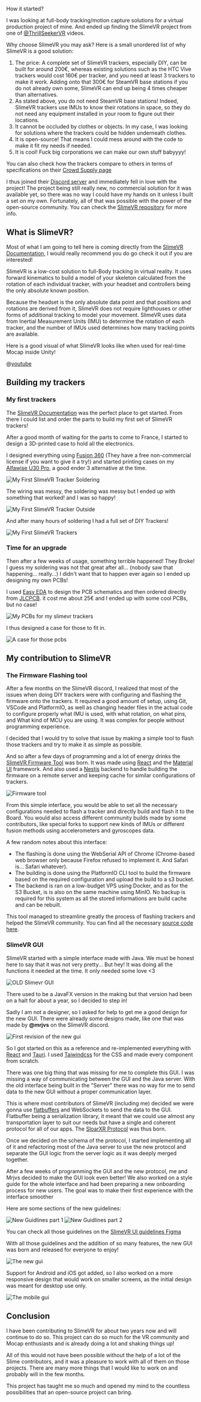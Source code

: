 <ContentTitle tag="h2">How it started?</ContentTitle>

I was looking at full-body tracking/motion capture solutions for a virtual production project of mine.
And ended up finding the SlimeVR project from one of [@ThrillSeekerVR](https://www.youtube.com/@ThrillSeekerVR) videos.

Why choose SlimeVR you may ask? Here is a small unordered list of why SlimeVR is a good solution:

1. The price: A complete set of SlimeVR trackers, especially DIY, can be built for around 200€, whereas existing solutions such as the HTC Vive trackers would cost 160€ per tracker, and you need at least 3 trackers to make it work. Adding onto that 300€ for SteamVR base stations if you do not already own some, SlimeVR can end up being 4 times cheaper than alternatives.
2. As stated above, you do not need SteamVR base stations! Indeed, SlimeVR trackers use IMUs to know their rotations in space, so they do not need any equipment installed in your room to figure out their locations.
3. It cannot be occluded by clothes or objects. In my case, I was looking for solutions where the trackers could be hidden underneath clothes.
4. It is open-source! That means I could mess around with the code to make it fit my needs if needed.
5. It is cool! Fuck big corporations we can make our own stuff babyyyy!

You can also check how the trackers compare to others in terms of specifications on their [Crowd Supply page](https://www.crowdsupply.com/slimevr/slimevr-full-body-tracker)

I thus joined their [Discord server](https://discord.gg/SlimeVR) and immediately fell in love with the project! The project being still really new, no commercial solution for it was available yet, so there was no way I could have my hands on it unless I built a set on my own. Fortunately, all of that was possible with the power of the open-source community. You can check the [SlimeVR repository](https://github.com/SlimeVR) for more info.

## What is SlimeVR?

Most of what I am going to tell here is coming directly from the [SlimeVR Documentation](https://docs.slimevr.dev/), I would really recommend you do go check it out if you are interested!

SlimeVR is a low-cost solution to full-Body tracking in virtual reality. It uses forward kinematics to build a model of your skeleton calculated from the rotation of each individual tracker, with your headset and controllers being the only absolute known position.

Because the headset is the only absolute data point and that positions and rotations are derived from it, SlimeVR does not require lighthouses or other forms of additional tracking to model your movement. SlimeVR uses data from Inertial Measurement Units (IMU) to determine the rotation of each tracker, and the number of IMUs used determines how many tracking points are available.

Here is a good visual of what SlimeVR looks like when used for real-time Mocap inside Unity!

@[youtube](https://youtu.be/KIxrEe7zjQw)

## Building my trackers


### My first trackers 
The [SlimeVR Documentation](https://docs.slimevr.dev/) was the perfect place to get started.
From there I could list and order the parts to build my first set of SlimeVR trackers!

After a good month of waiting for the parts to come to France, I started to design a 3D-printed case to hold all the electronics.

I designed everything using [Fusion 360](https://www.autodesk.com/products/fusion-360/overview) (They have a free non-commercial license if you want to give it a try!) and started printing cases on my [Alfawise U30 Pro](https://www.longer3d.com/products/lk4-x-fdm-3d-printer), a good ender 3 alternative at the time.

![My First SlimeVR Tracker Soldering](/images/slimevr/tracker-1-inside.png)

The wiring was messy, the soldering was messy but I ended up with something that worked! and I was so happy!

![My First SlimeVR Tracker Outside](/images/slimevr/tracker-1-closeup.jpg)

And after many hours of soldering I had a full set of DIY Trackers!

![My First SlimeVR Trackers](/images/slimevr/tracker-1-set.jpg)


### Time for an upgrade

Then after a few weeks of usage, something terrible happened! They Broke! I guess my soldering was not that great after all... (nobody saw that happening... really...)
I didn't want that to happen ever again so I ended up designing my own PCBs!

I used [Easy EDA](https://easyeda.com/) to design the PCB schematics and then ordered directly from [JLCPCB](https://jlcpcb.com/). it cost me about 25€ and I ended up with some cool PCBs, but no case!

![My PCBs for my slimevr trackers](/images/slimevr/tracker-2-pcbs.jpg)

I thus designed a case for those to fit in.

![A case for those pcbs](/images/slimevr/tracker-2-case.jpg)

## My contribution to SlimeVR

### The Firmware Flashing tool

After a few months on the SlimeVR discord, I realized that most of the issues when doing DIY trackers were with configuring and flashing the firmware onto the trackers. It required a good amount of setup, using Git, VSCode and PlatformIO, as well as changing header files in the actual code to configure properly what IMU is used, with what rotation, on what pins, and What kind of MCU you are using. It was complex for people without programming experience.

I decided that I would try to solve that issue by making a simple tool to flash those trackers and try to make it as simple as possible.

And so after a few days of programming and a lot of energy drinks the [SlimeVR Firmware Tool](https://slimevr-firmware-tool.futurabeast.com/) was born. It was made using [React](https://react.dev/) and the [Material UI](https://mui.com/) framework. And also used a [Nestjs](https://nestjs.com/) backend to handle building the firmware on a remote server and keeping cache for similar configurations of trackers.

![Firmware tool](/images/slimevr/firmware-tool.webp)

From this simple interface, you would be able to set all the necessary configurations needed to flash a tracker and directly build and flash it to the Board. You would also access different community builds made by some contributors, like special forks to support new kinds of IMUs or different fusion methods using accelerometers and gyroscopes data.

A few random notes about this interface:

- The flashing is done using the WebSerial API of Chrome (Chrome-based web browser only because Firefox refused to implement it. And Safari is... Safari whatever).
- The building is done using the PlatformIO CLI tool to build the firmware based on the required configuration and upload the build to a s3 bucket.
- The backend is ran on a low-budget VPS using Docker, and as for the S3 Bucket, is is also on the same machine using MinIO. No backup is required for this system as all the stored informations are build cache and can be rebuilt.

This tool managed to streamline greatly the process of flashing trackers and helped the SlimeVR community.
You can find all the necessary [source code here](https://github.com/SlimeVR/SlimeVR-Firmware-WebBuilder).


### SlimeVR GUI

SlimeVR started with a simple interface made with Java. We must be honest here to say that it was not very pretty...
But hey! It was doing all the functions it needed at the time. It only needed some love <3

![OLD Slimevr GUI](/images/slimevr/old-gui.png)

There used to be a JavaFX version in the making but that version had been on a halt for about a year, so I decided to step in!

Sadly I am not a designer, so I asked for help to get me a good design for the new GUI. There were already some designs made,
like one that was made by **@mrjvs** on the SlimeVR discord. 

![First revision of the new gui](/images/slimevr/new-rev-gui.png)

So I got started on this as a reference and re-implemented everything with [React](https://react.dev/) and [Tauri](https://tauri.app/). I used [Taiwindcss](https://tailwindcss.com/) for the CSS and made every component from scratch.

There was one big thing that was missing for me to complete this GUI. I was missing a way of communicating between the GUI and the Java server. With the old interface being built in the "Server" there was no way for me to send data to the new GUI without a proper communication layer.

This is where most contributors of SlimeVR (including me) decided we were gonna use [flatbuffers](https://flatbuffers.dev/) and WebSockets to send the data to the GUI. Flatbuffer being a serialization library, it meant that we could use almost any transportation layer to suit our needs but have a single and coherent protocol for all of our apps. The [SloarXR Protocol](https://github.com/SlimeVR/SolarXR-Protocol) was thus born.


Once we decided on the schema of the protocol, I started implementing all of it and refactoring most of the Java server to use the new protocol and separate the GUI logic from the server logic as it was deeply merged together.

After a few weeks of programming the GUI and the new protocol, me and Mrjvs decided to make the GUI look even better! We also worked on a style guide for the whole interface and had been preparing a new onboarding process for new users. The goal was to make their first experience with the interface smoother

Here are some sections of the new guidelines:

![New Guidlines part 1](/images/slimevr/gui-guidelines.png)
![New Guidlines part 2](/images/slimevr/gui-guidelines-2.png)

You can check all those guidelines on the [SlimeVR UI guidelines Figma](https://www.figma.com/file/VYaLdOXX1wSpAAahWCZOeb/SlimeVR-Amethyst?type=design&node-id=332-2&mode=design)


With all those guidelines and the addition of so many features, the new GUI was born and released for everyone to enjoy!

![The new gui](/images/slimevr/slimevr-gui.gif)

Support for Android and iOS got added, so I also worked on a more responsive design that would work on smaller screens, as the initial design was meant for desktop use only.

![The mobile gui](/images/slimevr/slimevr-mobile-gui.gif)

## Conclusion

I have been contributing to SlimeVR for about two years now and will continue to do so. This project can do so much for the VR community and Mocap enthusiasts and is already doing a lot and shaking things up!

All of this would not have been possible without the help of a lot of the Slime contributors, and it was a pleasure to work with all of them on those projects. There are many more things that I would like to work on and probably will in the few months.

This project has taught me so much and opened my mind to the countless possibilities that an open-source project can bring.
